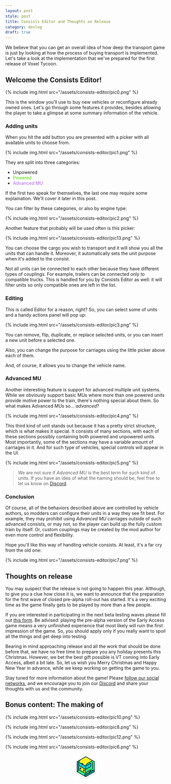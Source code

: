 ```yaml
---
layout: post
style: post
title: Consists Editor and Thoughts on Release
category: devlog
draft: true
---
```


We believe that you can get an overall idea of how deep the transport game is just by looking at how the process of buying transport is implemented. Let's take a look at the implementation that we've prepared for the first release of Voxel Tycoon.

## Welcome the Consists Editor!

{% include img.html src="/assets/consists-editor/pic0.png" %}

This is the window you'll use to buy new vehicles or reconfigure already owned ones. Let's go through some features it provides, besides allowing the player to take a glimpse at some summary information of the vehicle.

### Adding units

When you hit the add button you are presented with a picker with all available units to choose from.

{% include img.html src="/assets/consists-editor/pic1.png" %}

They are split into three categories:

* Unpowered
* <span style="color: #52d900">Powered</span>
* <span style="color: #af5fff">Advanced MU</span>

If the first two speak for themselves, the last one may require some explaination. We'll cover it later in this post.

You can filter by these categories, or also by engine type:

{% include img.html src="/assets/consists-editor/pic2.png" %}

Another feature that probably will be used often is this picker:

{% include img.html src="/assets/consists-editor/pic13.png" %}

You can choose the cargo you wish to transport and it will show you all the units that can handle it. Moreover, it automatically sets the unit purpose when it's added to the consist.

Not all units can be connected to each other because they have different types of couplings. For example, trailers can be connected only to compatible trucks. This is handled for you by Consists Editor as well: it will filter units so only compatible ones are left in the list.

### Editing

This is called Editor for a reason, right? So, you can select some of units and a handy actions panel will pop up:

{% include img.html src="/assets/consists-editor/pic3.png" %}

You can remove, flip, duplicate, or replace selected units, or you can insert a new unit before a selected one.

Also, you can change the purpose for carriages using the little picker above each of them.

And, of course, it allows you to change the vehicle name.

### Advanced MU

Another interesting feature is support for advanced multiple unit systems. While we obviously support basic MUs where more than one powered units provide motive power to the train, there's nothing special about them. So what makes Advanced MUs so... *advanced*?

{% include img.html src="/assets/consists-editor/pic4.png" %}

This third kind of unit stands out because it has a pretty strict structure, which is what makes it special. It consists of many sections, with each of these sections possibly containing both powered and unpowered units. Most importantly, some of the sections may have a variable amount of carriages in it. And for such type of vehicles, special controls will appear in the UI.

{% include img.html src="/assets/consists-editor/pic5.png" %}

> We are not sure if *Advanced MU* is the best term for such kind of units. If you have an idea of what the naming should be, feel free to let us know on [Discord](http://discord.gg/64KPWd5).

### Conclusion

Of course, all of the behaviors described above are controlled by vehicle authors, so modders can configure their units in a way they see fit best. For example, they may prohibit using *Advanced MU* carriages outside of such advanced consists, or may not, so the player can build up the fully custom train by itself. Or, custom couplings may be created by the mod author for even more control and flexibility.

Hope you'll like this way of handling vehicle consists. At least, it's a far cry from the old one:

{% include img.html src="/assets/consists-editor/pic7.png" %}

## Thoughts on release

You may suspect that the release is not going to happen this year. Although, to give you a clue how close it is, we want to announce that the preparation for the first wave of closed pre-alpha roll-out has started. It's a very exciting time as the game finally gets to be played by more than a few people.

If you are interested in participating in the next beta testing waves please fill out [this form](https://goo.gl/forms/kuKwtznETxmAbZMG3). Be advised: playing the pre-alpha version of the Early Access game means a very unfinished experience that most likely will ruin the first impression of the game. So, you should apply only if you really want to spoil all the things and get deep into testing.

Bearing in mind approaching release and all the work that should be done before that, we have no free time to prepare you any holiday presents this Christmas. However, we bet the best gift possible is VT coming into Early Access, albeit a bit late. So, let us wish you Merry Christmas and Happy New Year in advance, while we keep working on getting the game to you.

Stay tuned for more information about the game! Please [follow our social networks](/contacts), and we encourage you to join our [Discord](http://discord.gg/64KPWd5) and share your thoughts with us and the community.

## Bonus content: The making of

{% include img.html src="/assets/consists-editor/pic10.png" %}

{% include img.html src="/assets/consists-editor/pic8.png" %}

{% include img.html src="/assets/consists-editor/pic12.png" %}

{% include img.html src="/assets/consists-editor/pic6.png" %}

<div style="text-align: center">
    <img style="width: 80px;" src="/assets/outlined-33-shadow.png"/>
</div>